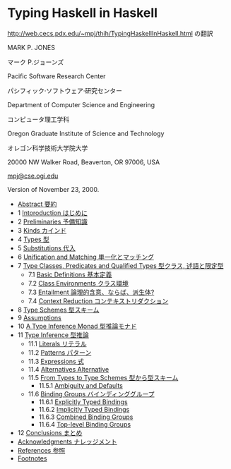 # Typing Haskell in Haskell

http://web.cecs.pdx.edu/~mpj/thih/TypingHaskellInHaskell.html の翻訳

MARK P. JONES

マーク P.ジョーンズ

Pacific Software Research Center 

パシフィック·ソフトウェア·研究センター

Department of Computer Science and Engineering 

コンピュータ理工学科

Oregon Graduate Institute of Science and Technology 

オレゴン科学技術大学院大学

20000 NW Walker Road, Beaverton, OR 97006, USA

mpj@cse.ogi.edu

Version of November 23, 2000.


* [Abstract 要約](abstract.md)
* 1 [Intoroduction はじめに](chap01)
* 2 [Preliminaries 予備知識](chap02/)
* 3 [Kinds カインド](chap03)
* 4 [Types 型](chap04)
* 5 [Substitutions 代入](chap05)
* 6 [Unification and Matching 単一化とマッチング](chap06)
* 7 [Type Classes, Predicates and Qualified Types 型クラス, 述語と限定型](chap07)
	* 7.1 [Basic Definitions 基本定義](chap07/README_1.md)
	* 7.2 [Class Environments クラス環境](chap07/README_2.md)
	* 7.3 [Entailment 論理的含意、ならば、派生体?](chap07/README_3.md)
	* 7.4 [Context Reduction コンテキストリダクション](chap07/README_4.md)
* 8 [Type Schemes 型スキーム](chap08/README.md)
* 9 [Assumptions](chap09/README.md)
* 10 [A Type Inference Monad 型推論モナド](chap10/REAEME.md)
* 11 [Type Inference 型推論](chap11/README.md)
	* 11.1 [Literals リテラル](chap11/README_1.md)
	* 11.2 [Patterns パターン](chap11/README_2.md)
	* 11.3 [Expressions 式](chap11/README_3.md)
	* 11.4 [Alternatives Alternative](chap11/README_4.md)
	* 11.5 [From Types to Type Schemes 型から型スキーム](chap11/README_5.md)
		* 11.5.1 [Ambiguity and Defaults](chap11/README_5_1.md)
	* 11.6 [Binding Groups バインディンググループ](chap11/README_6.md)
		* 11.6.1 [Explicitly Typed Bindings](chap11/README_6_1.md)
		* 11.6.2 [Implicitly Typed Bindings](chap11/README_6_2.md)
		* 11.6.3 [Combined Binding Groups](chap11/README_6_3.md)
		* 11.6.4 [Top-level Binding Groups](chap11/README_6_4.md)
* 12 [Conclusions まとめ](chap12/README.md)
* [Acknowledgments ナレッジメント](acknowlegedgments.md)
* [References 参照](references.md)
* [Footnotes](footnotes.md)

